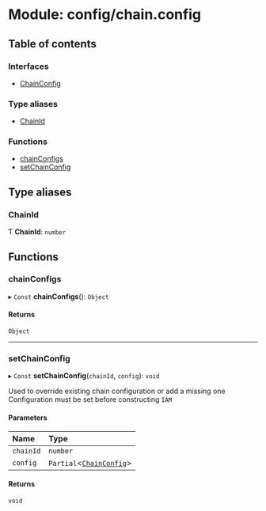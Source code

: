 # Module: config/chain.config

## Table of contents

### Interfaces

- [ChainConfig](../interfaces/config_chain_config.ChainConfig.md)

### Type aliases

- [ChainId](config_chain_config.md#chainid)

### Functions

- [chainConfigs](config_chain_config.md#chainconfigs)
- [setChainConfig](config_chain_config.md#setchainconfig)

## Type aliases

### ChainId

Ƭ **ChainId**: `number`

## Functions

### chainConfigs

▸ `Const` **chainConfigs**(): `Object`

#### Returns

`Object`

___

### setChainConfig

▸ `Const` **setChainConfig**(`chainId`, `config`): `void`

Used to override existing chain configuration or add a missing one
Configuration must be set before constructing `IAM`

#### Parameters

| Name | Type |
| :------ | :------ |
| `chainId` | `number` |
| `config` | `Partial`<[`ChainConfig`](../interfaces/config_chain_config.ChainConfig.md)\> |

#### Returns

`void`
